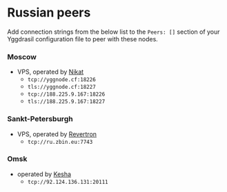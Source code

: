 # Russian peers

Add connection strings from the below list to the `Peers: []` section of your
Yggdrasil configuration file to peer with these nodes.

### Moscow
* VPS, operated by [Nikat](https://conversations.im/i/nikat@yggnode.cf?omemo-sid-616026764=5b68d822a9089a725507b9a0a67925c8e3430fbf0acd5bc14feb2e371e75366d)
  * `tcp://yggnode.cf:18226`
  * `tls://yggnode.cf:18227`
  * `tcp://188.225.9.167:18226`
  * `tls://188.225.9.167:18227`

### Sankt-Petersburgh
* VPS, operated by [Revertron](https://github.com/Revertron)
  * `tcp://ru.zbin.eu:7743`

### Omsk
* operated by [Kesha](https://matrix.to/#/@keshapsix:matrix.org)
  * `tcp://92.124.136.131:20111`
